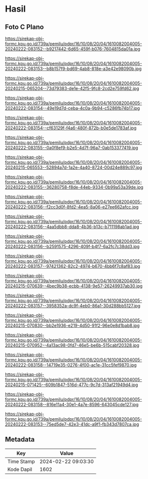 # Hasil

## Foto C Plano

https://sirekap-obj-formc.kpu.go.id/739a/pemilu/pdpr/16/10/08/20/04/1610082004005-20240222-083152--b9217442-6d65-459f-b076-7604815da01a.jpg

https://sirekap-obj-formc.kpu.go.id/739a/pemilu/pdpr/16/10/08/20/04/1610082004005-20240222-083153--b8b157f9-bd69-4ab8-818e-a3e42e98090b.jpg

https://sirekap-obj-formc.kpu.go.id/739a/pemilu/pdpr/16/10/08/20/04/1610082004005-20240215-065204--73d79383-de1e-42f5-9fc8-2cd2e759fd62.jpg

https://sirekap-obj-formc.kpu.go.id/739a/pemilu/pdpr/16/10/08/20/04/1610082004005-20240222-083154--49e19d7d-ceba-4c0a-9b94-c5286fb74b17.jpg

https://sirekap-obj-formc.kpu.go.id/739a/pemilu/pdpr/16/10/08/20/04/1610082004005-20240222-083154--cf63129f-f4a6-480f-872b-b0e5de1783af.jpg

https://sirekap-obj-formc.kpu.go.id/739a/pemilu/pdpr/16/10/08/20/04/1610082004005-20240222-083155--0a0f8ef9-b2e5-4d7f-96a7-0ab153377419.jpg

https://sirekap-obj-formc.kpu.go.id/739a/pemilu/pdpr/16/10/08/20/04/1610082004005-20240215-065553--52894a7d-1a2e-4a40-8724-00d24e889c97.jpg

https://sirekap-obj-formc.kpu.go.id/739a/pemilu/pdpr/16/10/08/20/04/1610082004005-20240222-083155--36280758-f8de-44eb-9334-0b99a53a39de.jpg

https://sirekap-obj-formc.kpu.go.id/739a/pemilu/pdpr/16/10/08/20/04/1610082004005-20240222-083156--f2cc3d0f-8fd2-4ea5-8a06-e27ee662afcc.jpg

https://sirekap-obj-formc.kpu.go.id/739a/pemilu/pdpr/16/10/08/20/04/1610082004005-20240222-083156--4aa5dbb8-dda8-4b36-b13c-b711198ab1ad.jpg

https://sirekap-obj-formc.kpu.go.id/739a/pemilu/pdpr/16/10/08/20/04/1610082004005-20240222-083156--b2591575-4296-409f-b4f7-6a2fc7c38dd3.jpg

https://sirekap-obj-formc.kpu.go.id/739a/pemilu/pdpr/16/10/08/20/04/1610082004005-20240222-083157--97421362-82c2-4974-b670-4bb6f7c8af83.jpg

https://sirekap-obj-formc.kpu.go.id/739a/pemilu/pdpr/16/10/08/20/04/1610082004005-20240215-070639--4bec9b38-ecbb-4138-9e57-26249937ab30.jpg

https://sirekap-obj-formc.kpu.go.id/739a/pemilu/pdpr/16/10/08/20/04/1610082004005-20240222-083157--3958352a-dc9f-4eb0-86a1-30d288bb5127.jpg

https://sirekap-obj-formc.kpu.go.id/739a/pemilu/pdpr/16/10/08/20/04/1610082004005-20240215-070830--bb2e1936-e219-4d50-91f2-96e0e8d1bab8.jpg

https://sirekap-obj-formc.kpu.go.id/739a/pemilu/pdpr/16/10/08/20/04/1610082004005-20240215-070952--4a13ac98-0fd7-46e5-be6b-515cabf20328.jpg

https://sirekap-obj-formc.kpu.go.id/739a/pemilu/pdpr/16/10/08/20/04/1610082004005-20240222-083158--14719e35-0276-4f00-ac1e-31cc5fef9870.jpg

https://sirekap-obj-formc.kpu.go.id/739a/pemilu/pdpr/16/10/08/20/04/1610082004005-20240215-071425--609b1847-516d-477c-9c7d-313af21949d4.jpg

https://sirekap-obj-formc.kpu.go.id/739a/pemilu/pdpr/16/10/08/20/04/1610082004005-20240222-083158--816e11a4-30e1-4a7e-8596-643045cde127.jpg

https://sirekap-obj-formc.kpu.go.id/739a/pemilu/pdpr/16/10/08/20/04/1610082004005-20240222-083153--75ed5de7-42e3-41dc-a9f1-fb343d7807ca.jpg


## Metadata

| Key        | Value               |
| ---------- | ------------------- |
| Time Stamp | 2024-02-22 09:03:30 |
| Kode Dapil | 1602                |



